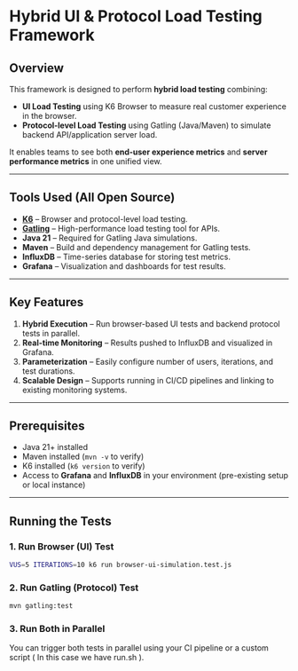 # Hybrid UI & Protocol Load Testing Framework

## Overview
This framework is designed to perform **hybrid load testing** combining:
- **UI Load Testing** using K6 Browser to measure real customer experience in the browser.
- **Protocol-level Load Testing** using Gatling (Java/Maven) to simulate backend API/application server load.

It enables teams to see both **end-user experience metrics** and **server performance metrics** in one unified view.

---

## Tools Used (All Open Source)
- **[K6](https://k6.io/)** – Browser and protocol-level load testing.
- **[Gatling](https://gatling.io/)** – High-performance load testing tool for APIs.
- **Java 21** – Required for Gatling Java simulations.
- **Maven** – Build and dependency management for Gatling tests.
- **InfluxDB** – Time-series database for storing test metrics.
- **Grafana** – Visualization and dashboards for test results.

---

## Key Features
1. **Hybrid Execution** – Run browser-based UI tests and backend protocol tests in parallel.
2. **Real-time Monitoring** – Results pushed to InfluxDB and visualized in Grafana.
3. **Parameterization** – Easily configure number of users, iterations, and test durations.
4. **Scalable Design** – Supports running in CI/CD pipelines and linking to existing monitoring systems.

---

## Prerequisites
- Java 21+ installed
- Maven installed (`mvn -v` to verify)
- K6 installed (`k6 version` to verify)
- Access to **Grafana** and **InfluxDB** in your environment (pre-existing setup or local instance)

---

## Running the Tests

### 1. Run Browser (UI) Test
```bash
VUS=5 ITERATIONS=10 k6 run browser-ui-simulation.test.js
```

### 2. Run Gatling (Protocol) Test
```bash
mvn gatling:test
```

### 3. Run Both in Parallel
You can trigger both tests in parallel using your CI pipeline or a custom script ( In this case we have run.sh ).


